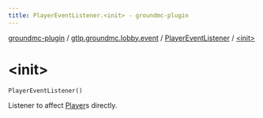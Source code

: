 ```yaml
---
title: PlayerEventListener.<init> - groundmc-plugin
---
```


[groundmc-plugin](../../index.html) / [gtlp.groundmc.lobby.event](../index.html) / [PlayerEventListener](index.html) / [&lt;init&gt;](.)

# &lt;init&gt;

`PlayerEventListener()`

Listener to affect [Player](https://hub.spigotmc.org/javadocs/spigot/org/bukkit/entity/Player.html)s directly.

